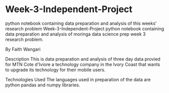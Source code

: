 # Week-3-Independent-Project
python notebook containing data preparation and analysis of this weeks' research problem
Week-3-Independent-Project
python notebook containing data preparation and analysis of moringa data science prep week 3 research problem.

By Faith Wangari

Description
This is data preparation and analysis of three day data provied for MTN Cote d'Iviore a technology company in the Ivory Coast that wants to upgrade its technology for their mobile users.

Technologies Used
The languages used in preparation of the data are python pandas and numpy libraries.
